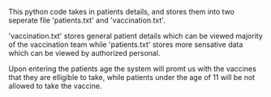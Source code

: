 This python code takes in patients details, and stores them into two seperate file 'patients.txt' and 'vaccination.txt'.

'vaccination.txt' stores general patient details which can be viewed majority of the vaccination team while 'patients.txt' stores more sensative data which can be viewed by authorized personal.

Upon entering the patients age the system will promt us with the vaccines that they are elligible to take, while patients under the age of 11 will be not allowed to take the vaccine.
